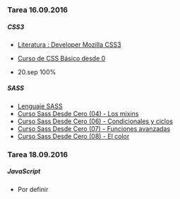 ### Tarea 16.09.2016

##### CSS3 
* [Literatura : Developer Mozilla CSS3](https://developer.mozilla.org/es/docs/Web/CSS)

* [Curso de CSS Básico desde 0](https://www.youtube.com/playlist?list=PLhSj3UTs2_yU0fGoS1bjpHqky4kCEmTbR)
- 20.sep 100%

##### SASS 
* [Lenguaje SASS](https://es.wikipedia.org/wiki/Sass_(lenguaje_de_hojas_de_estilo))
* [Curso Sass Desde Cero (04) - Los mixins](https://www.youtube.com/watch?v=vJenUudNTG8&list=PLv6CkzbbGAlW42NRdZxmf7e4tRBMogUXs)
* [Curso Sass Desde Cero (06) - Condicionales y ciclos](https://www.youtube.com/watch?v=NW5ZPgz6Q0w&index=2&list=PLv6CkzbbGAlW42NRdZxmf7e4tRBMogUXs)
* [Curso Sass Desde Cero (07) - Funciones avanzadas](https://www.youtube.com/watch?v=pc83487CHQ4&list=PLv6CkzbbGAlW42NRdZxmf7e4tRBMogUXs&index=3) 
* [Curso Sass Desde Cero (08) - El color](https://www.youtube.com/watch?v=cykPDCcUL4I&index=4&list=PLv6CkzbbGAlW42NRdZxmf7e4tRBMogUXs)


### Tarea 18.09.2016

##### JavaScript
* Por definir

